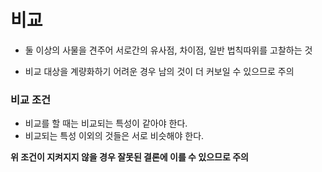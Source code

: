 # 비교

- 둘 이상의 사물을 견주어 서로간의 유사점, 차이점, 일반 법칙따위를 고찰하는 것

- 비교 대상을 계량화하기 어려운 경우 남의 것이 더 커보일 수 있으므로 주의



### 비교 조건

- 비교를 할 때는 비교되는 특성이 같아야 한다.
- 비교되는 특성 이외의 것들은 서로 비슷해야 한다.

**위 조건이 지켜지지 않을 경우 잘못된 결론에 이를 수 있으므로 주의**









